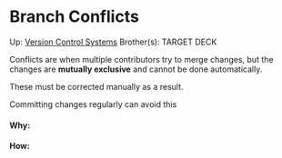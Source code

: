 # Branch Conflicts

Up: [Version Control Systems](version_control_systems)
Brother(s):
TARGET DECK

Conflicts are when multiple contributors try to merge changes, but the changes are **mutually exclusive** and cannot be done automatically.

These must be corrected manually as a result.

Committing changes regularly can avoid this





































#### Why:
#### How:









